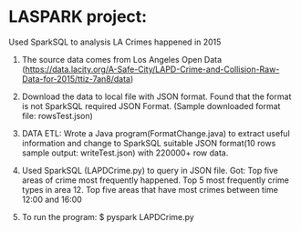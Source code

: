# LASPARK  project:
Used SparkSQL to analysis LA Crimes happened in 2015
1.	The source data comes from Los Angeles Open Data (https://data.lacity.org/A-Safe-City/LAPD-Crime-and-Collision-Raw-Data-for-2015/ttiz-7an8/data)

2.	Download the data to local file with JSON format. Found that the format is not SparkSQL required JSON Format. (Sample downloaded format file: rowsTest.json)

3.	DATA ETL: Wrote a Java program(FormatChange.java) to extract useful information and change to SparkSQL suitable JSON format(10 rows sample output: writeTest.json) with 220000+ row data.

4.	Used SparkSQL (LAPDCrime.py) to query in JSON file. Got: Top five areas of crime most frequently happened. Top 5 most frequently crime types in area 12. Top five areas that have most crimes between time 12:00 and 16:00

5.	To run the program: $ pyspark LAPDCrime.py

